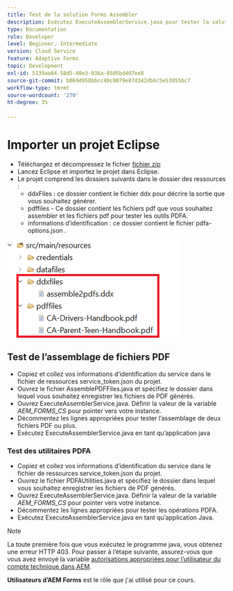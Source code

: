 ```yaml
---
title: Test de la solution Forms Assembler
description: Exécutez ExecuteAssemblerService.java pour tester la solution.
type: Documentation
role: Developer
level: Beginner, Intermediate
version: Cloud Service
feature: Adaptive Forms
topic: Development
exl-id: 5139aa84-58d5-40e3-936a-0505bd407ee8
source-git-commit: b069d958bbcc40c0079e87d342db6c5e53055bc7
workflow-type: tm+mt
source-wordcount: '270'
ht-degree: 3%

---
```


# Importer un projet Eclipse

* Téléchargez et décompressez le fichier [fichier zip](./assets/pdf-manipulation.zip)
* Lancez Eclipse et importez le projet dans Eclipse.
* Le projet comprend les dossiers suivants dans le dossier des ressources :
   * ddxFiles : ce dossier contient le fichier ddx pour décrire la sortie que vous souhaitez générer.
   * pdffiles - Ce dossier contient les fichiers pdf que vous souhaitez assembler et les fichiers pdf pour tester les outils PDFA.
   * informations d’identification : ce dossier contient le fichier pdfa-options.json .

![resources-file](./assets/resources.png)

## Test de l’assemblage de fichiers PDF

* Copiez et collez vos informations d’identification du service dans le fichier de ressources service_token.json du projet.
* Ouvrez le fichier AssemblePDFFiles.java et spécifiez le dossier dans lequel vous souhaitez enregistrer les fichiers de PDF générés.
* Ouvrez ExecuteAssemblerService.java. Définir la valeur de la variable _AEM_FORMS_CS_ pour pointer vers votre instance.
* Décommentez les lignes appropriées pour tester l’assemblage de deux fichiers PDF ou plus.
* Exécutez ExecuteAssemblerService.java en tant qu’application java

### Test des utilitaires PDFA

* Copiez et collez vos informations d’identification du service dans le fichier de ressources service_token.json du projet.
* Ouvrez le fichier PDFAUtilities.java et spécifiez le dossier dans lequel vous souhaitez enregistrer les fichiers de PDF générés.
* Ouvrez ExecuteAssemblerService.java. Définir la valeur de la variable _AEM_FORMS_CS_ pour pointer vers votre instance.
* Décommentez les lignes appropriées pour tester les opérations PDFA.
* Exécutez ExecuteAssemblerService.java en tant qu’application Java.



>[!NOTE]
> La toute première fois que vous exécutez le programme java, vous obtenez une erreur HTTP 403. Pour passer à l’étape suivante, assurez-vous que vous avez envoyé la variable [autorisations appropriées pour l’utilisateur du compte technique dans AEM](https://experienceleague.adobe.com/docs/experience-manager-learn/getting-started-with-aem-headless/authentication/service-credentials.html?lang=fr#configurer-l’accès-dans-aem).

**Utilisateurs d’AEM Forms** est le rôle que j&#39;ai utilisé pour ce cours.
